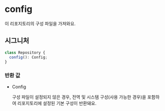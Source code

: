 # config

이 리포지토리의 구성 파일을 가져와요.

## 시그니처

```ts
class Repository {
  config(): Config;
}
```

### 반환 값

<ul class="param-ul">
  <li class="param-li param-li-root">
    <span class="param-type">Config</span>
    <br>
    <p class="param-description">구성 파일이 설정되지 않은 경우, 전역 및 시스템 구성(사용 가능한 경우)을 포함하여 리포지토리에 설정된 기본 구성이 반환돼요.</p>
  </li>
</ul>